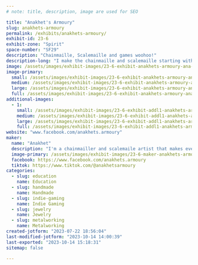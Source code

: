 ```yaml
---
# note: title, description, image are used for SEO

title: "Anakhet's Armoury"
slug: anakhets-armoury
permalink: /exhibits/anakhets-armoury/
exhibit-id: 23-6
exhibit-zone: "Spirit"
space-number: "SF29"
description: "Chainmaille, Scalemaille and games woohoo!"
description-long: "I make the chainmaille and scalemaille starting with just a pile of supplies, two pliers, and my own ideas. The Abandons is a game my husband developed in college while getting a degree in architecture. "
image: /assets/images/exhibit-images/23-6-exhibit-anakhets-armoury-ana-at-metro-large.jpg
image-primary: 
  small: /assets/images/exhibit-images/23-6-exhibit-anakhets-armoury-ana-at-metro-small.jpg
  medium: /assets/images/exhibit-images/23-6-exhibit-anakhets-armoury-ana-at-metro-medium.jpg
  large: /assets/images/exhibit-images/23-6-exhibit-anakhets-armoury-ana-at-metro-large.jpg
  full: /assets/images/exhibit-images/23-6-exhibit-anakhets-armoury-ana-at-metro-full.jpg
additional-images: 
  - 1:
    small: /assets/images/exhibit-images/23-6-exhibit-addl1-anakhets-armoury-273524380-364322412361776-2221735605355788464-n-small.jpg
    medium: /assets/images/exhibit-images/23-6-exhibit-addl1-anakhets-armoury-273524380-364322412361776-2221735605355788464-n-medium.jpg
    large: /assets/images/exhibit-images/23-6-exhibit-addl1-anakhets-armoury-273524380-364322412361776-2221735605355788464-n-large.jpg
    full: /assets/images/exhibit-images/23-6-exhibit-addl1-anakhets-armoury-273524380-364322412361776-2221735605355788464-n-full.jpg
website: "www.facebook.com/anakhets.armoury"
maker: 
  name: "Anakhet"
  description: "I'm a chainmailler and scalemaile artist that makes everything from modern pretties to historical recreations. I got my first pair of pliers around age 7 and started with just doing quick repairs during renfaires. Now 30 years later I'm making new items and even doing wire to rivet historical maile! "
  image-primary: /assets/images/exhibit-images/23-6-maker-anakhets-armoury-anakhet-the-smith-medium.jpg
  facebook: https://www.facebook.com/anakhets.armoury
  tiktok: https://www.tiktok.com/@anakhetsarmoury
categories: 
  - slug: education
    name: Education
  - slug: handmade
    name: Handmade
  - slug: indie-gaming
    name: Indie Gaming
  - slug: jewelry
    name: Jewelry
  - slug: metalworking
    name: Metalworking
created-jotform: "2023-07-22 18:56:04"
last-modified-jotform: "2023-10-14 14:00:39"
last-exported: "2023-10-14 15:18:31"
sitemap: false

---
```

